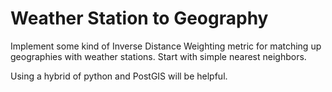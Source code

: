 # Weather Station to Geography

Implement some kind of Inverse Distance Weighting metric for matching up
geographies with weather stations. Start with simple nearest neighbors.

Using a hybrid of python and PostGIS will be helpful.

